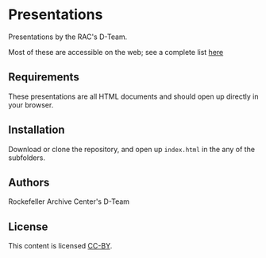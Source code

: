 # Presentations

Presentations by the RAC's D-Team.

Most of these are accessible on the web; see a complete list [here](http://rockefellerarchivecenter.github.io/presentations/)

## Requirements

These presentations are all HTML documents and should open up directly in your browser.

## Installation

Download or clone the repository, and open up `index.html` in the any of the subfolders.

## Authors

Rockefeller Archive Center's D-Team

## License

This content is licensed [CC-BY](https://creativecommons.org/licenses/by/2.0/).

